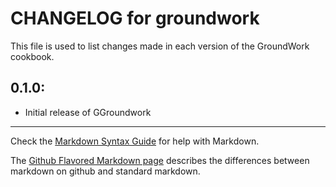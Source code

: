 # CHANGELOG for groundwork

This file is used to list changes made in each version of the GroundWork cookbook.

## 0.1.0:

* Initial release of GGroundwork

- - - 
Check the [Markdown Syntax Guide](http://daringfireball.net/projects/markdown/syntax) for help with Markdown.

The [Github Flavored Markdown page](http://github.github.com/github-flavored-markdown/) describes the differences between markdown on github and standard markdown.
